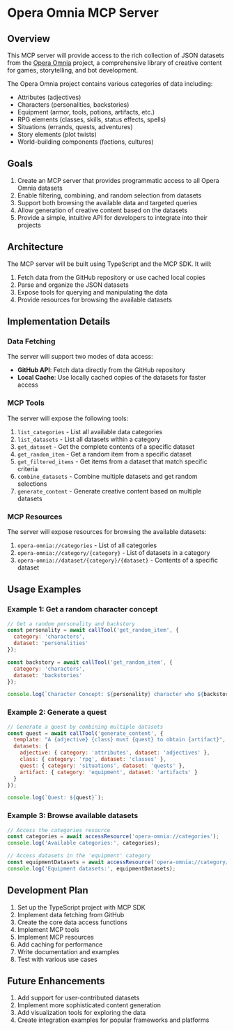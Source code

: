 # Opera Omnia MCP Server

## Overview

This MCP server will provide access to the rich collection of JSON datasets from the [Opera Omnia](https://github.com/triptych/opera-omnia) project, a comprehensive library of creative content for games, storytelling, and bot development.

The Opera Omnia project contains various categories of data including:
- Attributes (adjectives)
- Characters (personalities, backstories)
- Equipment (armor, tools, potions, artifacts, etc.)
- RPG elements (classes, skills, status effects, spells)
- Situations (errands, quests, adventures)
- Story elements (plot twists)
- World-building components (factions, cultures)

## Goals

1. Create an MCP server that provides programmatic access to all Opera Omnia datasets
2. Enable filtering, combining, and random selection from datasets
3. Support both browsing the available data and targeted queries
4. Allow generation of creative content based on the datasets
5. Provide a simple, intuitive API for developers to integrate into their projects

## Architecture

The MCP server will be built using TypeScript and the MCP SDK. It will:

1. Fetch data from the GitHub repository or use cached local copies
2. Parse and organize the JSON datasets
3. Expose tools for querying and manipulating the data
4. Provide resources for browsing the available datasets

## Implementation Details

### Data Fetching

The server will support two modes of data access:
- **GitHub API**: Fetch data directly from the GitHub repository
- **Local Cache**: Use locally cached copies of the datasets for faster access

### MCP Tools

The server will expose the following tools:

1. `list_categories` - List all available data categories
2. `list_datasets` - List all datasets within a category
3. `get_dataset` - Get the complete contents of a specific dataset
4. `get_random_item` - Get a random item from a specific dataset
5. `get_filtered_items` - Get items from a dataset that match specific criteria
6. `combine_datasets` - Combine multiple datasets and get random selections
7. `generate_content` - Generate creative content based on multiple datasets

### MCP Resources

The server will expose resources for browsing the available datasets:

1. `opera-omnia://categories` - List of all categories
2. `opera-omnia://category/{category}` - List of datasets in a category
3. `opera-omnia://dataset/{category}/{dataset}` - Contents of a specific dataset

## Usage Examples

### Example 1: Get a random character concept

```javascript
// Get a random personality and backstory
const personality = await callTool('get_random_item', {
  category: 'characters',
  dataset: 'personalities'
});

const backstory = await callTool('get_random_item', {
  category: 'characters',
  dataset: 'backstories'
});

console.log(`Character Concept: ${personality} character who ${backstory}`);
```

### Example 2: Generate a quest

```javascript
// Generate a quest by combining multiple datasets
const quest = await callTool('generate_content', {
  template: "A {adjective} {class} must {quest} to obtain {artifact}",
  datasets: {
    adjective: { category: 'attributes', dataset: 'adjectives' },
    class: { category: 'rpg', dataset: 'classes' },
    quest: { category: 'situations', dataset: 'quests' },
    artifact: { category: 'equipment', dataset: 'artifacts' }
  }
});

console.log(`Quest: ${quest}`);
```

### Example 3: Browse available datasets

```javascript
// Access the categories resource
const categories = await accessResource('opera-omnia://categories');
console.log('Available categories:', categories);

// Access datasets in the 'equipment' category
const equipmentDatasets = await accessResource('opera-omnia://category/equipment');
console.log('Equipment datasets:', equipmentDatasets);
```

## Development Plan

1. Set up the TypeScript project with MCP SDK
2. Implement data fetching from GitHub
3. Create the core data access functions
4. Implement MCP tools
5. Implement MCP resources
6. Add caching for performance
7. Write documentation and examples
8. Test with various use cases

## Future Enhancements

1. Add support for user-contributed datasets
2. Implement more sophisticated content generation
3. Add visualization tools for exploring the data
4. Create integration examples for popular frameworks and platforms
